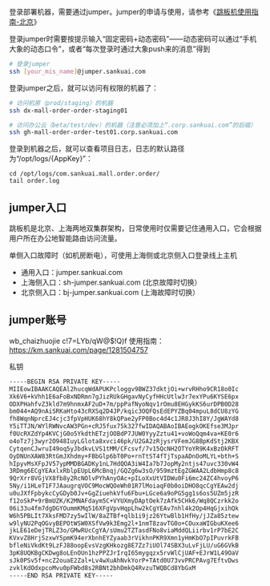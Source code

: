 登录部署机器，需要通过jumper。jumper的申请与使用，请参考《[跳板机使用指南-北京](https://km.sankuai.com/collabpage/125641680)》

登录jumper时需要按提示输入“固定密码+动态密码”——动态密码可以通过“手机大象的动态口令”，或者“每次登录时通过大象push来的消息”得到

```bash
# 登录jumper
ssh [your_mis_name]@jumper.sankuai.com
```

登录jumper之后，就可以访问有权限的机器了：

```bash
# 访问机房（prod/staging）的机器
ssh dx-mall-order-order-staging01

# 访问办公云（beta/test/dev）的机器（注意必须加上“.corp.sankuai.com”的后缀）
ssh gh-mall-order-order-test01.corp.sankuai.com
```

登录到机器之后，就可以查看项目日志，日志的默认路径为“/opt/logs/{AppKey}”：

```
cd /opt/logs/com.sankuai.mall.order.order/
tail order.log
```

## jumper入口

跳板机是北京、上海两地双集群架构，日常使用时仅需要记住通用入口，它会根据用户所在办公地智能路由访问流量。

单侧入口故障时（如机房断电），可使用上海侧或北京侧入口登录线上主机

* 通用入口：jumper.sankuai.com
* 上海侧入口：sh-jumper.sankuai.com (北京故障时切换）
* 北京侧入口：bj-jumper.sankuai.com (上海故障时切换）

## jumper账号

wb_chaizhuojie	c!7=LYb/qW@$!Q)f			使用指南：https://km.sankuai.com/page/1281504757

私钥

```bash
-----BEGIN RSA PRIVATE KEY-----
MIIEowIBAAKCAQEAl2hucqWdAPUKPcloggv9BWZ37dktjOi+wrvRHho9CR18o0Ic
Xk6V6+kVhh1E6aFoBxNDRmn7gJizRUkGHgavNyCyfHHcUtlw3r7exYPu6KYSE6px
ODXPHahfvZ3kld7m9hnmxAF2uD+7m/ppPafNyoNqv1rOmu8EHGykKS6urDPB0D28
bm044+AQ9nAiSRKaHto43cRXSq2D4JP/kqic3OQFQsEdEPYZBq04mpuL8dCU8zYG
fh8WqnNprcEJ4cjc3fpVpHUK68hY8kQPae2yFP0Boc4d4c1JR8J3hI8Y/JgWAYd8
Y5iTTJN/WYlRWNvcAW3PGn+cRJ5fux75k327fwIDAQABAoIBAEogkOKEfse3MJpr
f0UcRXZdYp4KVCjG0o5YkdthETzjOOBdP7JUW0YyyZztu41+voWoQqm4va+KE0r6
o4oTz7j3wyr2O948IuyLGlota8xvci46pk/U2GA2zRjysrVFemJG8BpKdStj2KBX
CytqenCJwruI49oq5yJbdkvLVS1tMM/CFcsvf/7v15QcNH2OTYoYR9K4xBzOkRFT
OyDNUnXAW83RtGmJXhdmy+FBbGlp6bT0Po+rnTtST4fTjTspaADnOoMLYL+bth+S
hIpyvMsXFpJV57ypMMDBGADKy1nL7HdQOA3iW4Ia7b7JopMy2ntjs47uvc330vW4
3RDmg6ECgYEAxlxRblpEUpL6McBnqj/GQZg6w3sO/959mztEgZGWAA2LdbHmp8c8
9QrXrr8VGjVX8fb8y2RcNOlvPYhAnyOAc+pILoXxUtVIDWu0Fi6mc24ZC4hvoyP6
5Ny/i1HLeT1F7JAaugrqVOC9MocWQOeWh01R7lMoiaqF0b0oiDHO8qcCgYEAw2dj
u0uJXfFpbykcCyGDyb0Jv+GgZiuehkVfu6Fbu+LGce6a9oPG5gg1s6os5UZm5jzR
f12oSkP+9rBmUZK/K2MNAFdaym5C+VYUXmyDAptOek7zAfk5CHk6/Wq8QCzrkk2o
06i33u4fm7dgDGYOummKMq516XFgVpvHqpLhw2kCgYEAv7nhl4k2Op4HqGjxihQk
W6h5PBLIt7XksFMD7zy5wIlW/8aZTBf+qlb1i9jz26YtwBlb1HfHy/jJZa85ztew
w9lyNU2PqOGvyBEPOtWSW0XSfVw9k3Emg2l+1nmT8zavTG0o+COuxaWIGbuKXee6
jkLE61eDejTRLZ3o/GMwRUcCgYA/sUmu2TZTasdFNo8viaMddQLiirbv1rP7bE2C
KVxvZ8HrjSzxwY5pmK94erXbnhEYZyaab3rVikhnPKR9Xmn1yHmKbO7pIPuvrkFB
bfleNiVkdKt9LzFJ88oopEvsVzgKHkozg8E7Zz7iUOl74SBX3uLvFjLU/uG6GVkB
3pK8UQKBgCKDwg8oLEnOUn1hzPPZJrIrqI65mygqzx5rvWlCjUAF+EJrW1L49OaV
sJk0PSv5f+ncZ2ouaE2Zal+Lv4wXuAhNvkYorP+TAtd0U73vvPRCPAvg7EftvDws
zvklKdOdxpcoMvu0pFWbd8s2RBNt2bhDmkQ4RvzuTWQBCd8YbGxM
-----END RSA PRIVATE KEY-----
```

‍
